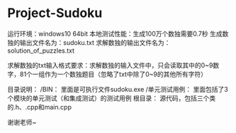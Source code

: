 # Project-Sudoku
运行环境：windows10 64bit
本地测试性能：生成100万个数独需要0.7秒
生成数独的输出文件名为：sudoku.txt
求解数独的输出文件名为：solution_of_puzzles.txt

求解数独的txt输入格式要求：求解数独的输入文件中，只会读取其中的0~9数字，81个一组作为一个数独题目（忽略了txt中除了0~9的其他所有字符）

目录说明： 
/BIN：         里面是可执行文件sudoku.exe
/单元测试用例： 里面包括了3个模块的单元测试（和集成测试）的测试用例
根目录：        源代码，包括三个类的.h、.cpp和main.cpp

谢谢老师~
